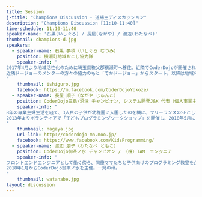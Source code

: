 ```yaml
---
title: Session
j-title: "Champions Discussion - 道場主ディスカッション"
description: "Champions Discussion [11:10-11:40]"
time-schedule: 11:10-11:40
speaker-name: '石黒(いしぐろ) / 長屋(ながや) / 渡辺(わたなべ)'
thumbnail: champions-d.jpg
speakers:
  - speaker-name: 石黒 夢積（いしぐろ むつみ）
    position: 横瀬町地域おこし協力隊
    speaker-info: "
2017年4月より地域活性化のために埼玉県秩父郡横瀬町へ移住。近隣でCoderDojoが開催されていることを知り、横瀬町でも開催したいと思い、
近隣ドージョーのメンターの方々の協力のもと「でかドージョー」からスタート。以降は地域の方々の協力を得ながら運営中。
"
    thumbnail: ishiguro.jpg
    facebook: https://m.facebook.com/CoderDojoYokoze/
  - speaker-name: 長屋 順子（ながや じゅんこ）
    position: CoderDojo三島/沼津 チャンピオン, システム開発J&K 代表（個人事業主）
    speaker-info: "
8年の専業主婦生活を経て、3人目の子供が幼稚園に入園したのを機に、フリーランスのSEとして仕事を再開。<br>
2013年よりボランティアで「子どもプログラミングワークショップ」を開催し、2018年5月にCoderDojo三島・沼津を立ち上げる。
"
    thumbnail: nagaya.jpg
    url-link: http://coderdojo-mn.moo.jp/
    facebook: https://www.facebook.com/KidsProgramming/
  - speaker-name: 渡辺 朋子（わたなべ ともこ）
    position: CoderDojo御茶ノ水 チャンピオン / （株）TAM　エンジニア
    speaker-info: "
フロントエンドエンジニアとして働く傍ら、同僚ママたちと子供向けのプログラミング教室を企画開催。<br>
2018年1月からCoderDojo御茶ノ水を主催。一児の母。 
"
    thumbnail: watanabe.jpg
layout: discussion
---
```

